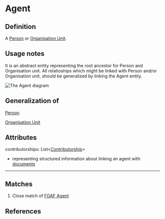 # Agent

## Definition
A [Person](../entities/Person.md) or [Organisation Unit](../entities/Organisation_Unit.md). 

## Usage notes
It is an abstract entity representing the root ancestor for Person and Organisation unit. All relatioships which might be linked with Person and/or Organisation unit, should be generalized by linking the Agent entity. 

![The Agent diagram](../diagrams/agent.svg)

## Generalization of
[Person](../entities/Person.md)

[Organisation Unit](../entities/Organisation_Unit.md)

## Attributes
contributorships: List<[Contributorship](../entities/Contributorship.md)> 
* representing structured information about linking an agent with [documents](../entities/Document.md)  

---
## Matches
1. Close match of [FOAF Agent](http://xmlns.com/foaf/spec/#term_Agent) 

## References
